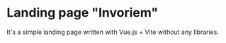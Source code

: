 # Landing page "Invoriem"
It's a simple landing page written with Vue.js + Vite without any libraries.








